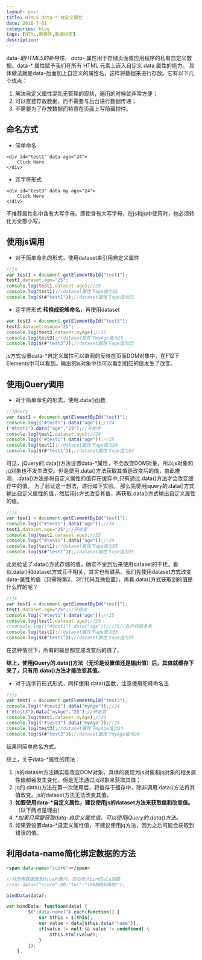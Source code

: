 ```yaml
---
layout: post
title: HTML5 data-* 自定义属性
date: 2018-7-01
categories: blog
tags: [HTML,新特性,数据绑定]
description: 
---
```


data-*是HTML5的新特性。
data-* 属性用于存储页面或应用程序的私有自定义数据。data-* 属性赋予我们在所有 HTML 元素上嵌入自定义 data 属性的能力。
具体做法就是data-后面加上自定义的属性名，这样将数据来进行存放。它有以下几个优点：

 1. 解决自定义属性混乱无管理的现状，遍历的时候就非常方便；
 2. 可以直接存放数据，而不需要与后台进行数据传递；
 3. 不需要为了存放数据而特意在页面上写隐藏控件。 

## 命名方式

 -  简单命名
```
<div id="test1" data-age="24">
    Click Here
</div>
```
 -  连字符形式
```
<div id="test3" data-my-age="24">  
    Click Here  
</div> 
```

不推荐属性名中含有大写字母。即使含有大写字母，在js和jq中使用时，也必须转化为全部小写。

## 使用js调用
 -  对于简单命名的形式，使用dataset来引用自定义属性
```js
//js
var test1 = document.getElementById("test1");
test1.dataset.age="25";
console.log(test1.dataset.age);//25
console.log(test1);//dataset属性下age值为25
console.log($(#"test1"));//dataset属性下age值为25
```
 -  连字符形式
**转换成驼峰命名**，再使用dataset
```js
var test3 = document.getElementById("test3");
test3.dataset.myAge="25";
console.log(test3.dataset.myAge);//25
console.log(test3);//dataset属性下myAge值为25
console.log($(#"test3"));//dataset属性下age值为25
```

js方式设置data-*自定义属性可以直观的反映在页面DOM对象中，在F12下Elements中可以看到。输出的js对象中也可以看到相应的值发生了改变。

## 使用jQuery调用
 -  对于简单命名的形式，使用.data()函数
```js
//jQuery
var test1 = document.getElementById("test1");
console.log(("#test1").data("age"));//24
("#test1").data("age","25");//开始变
console.log(test1.dataset.age);//24
console.log(("#test1").data("age"));//25
console.log(test1);//dataset属性下age值为24
console.log($(#"test1"));//dataset属性下age值为24
```
可见，jQuery的.data()方法设置data-*属性，不会改变DOM对象，所以js对象和jq对象也不发生改变。但是使用.data()方法获取其值是改变后的值，由此推测，.data()方法是将自定义属性的值存在缓存中,只有通过.data()方法才会改变缓存中的值。
为了验证这一想法，进行如下实验。
那么先使用jquery的.data()方式输出自定义属性的值，然后用js方式改变其值，再获取.data()方式输出自定义属性的值。
```js
//js
var test1 = document.getElementById("test1");
console.log(("#test1").data("age"));//24
test1.dataset.age="25";//开始变
console.log(test1.dataset.age);//25
console.log(("#test1").data("age"));//24
console.log(test1);//dataset属性下age值为25
console.log($(#"test1"));//dataset属性下age值为25
```
此处验证了.data()方式存储的值，确实不受到后来使用dataset的干扰。看似.data()和dataset方式互不相关，其实也有联系。我们先使用dataset方式改变data-属性的值（只需将第2、3行代码互换位置），再看.data()方式获取到的值是什么样的呢？
```js
//js
var test1 = document.getElementById("test1");
test1.dataset.age="25";//开始变
console.log(("#test1").data("age"));//25
console.log(test1.dataset.age);//25
//console.log(("#test1").data("age"));//25//此行代码多余
console.log(test1);//dataset属性下age值为25
console.log($(#"test1"));//dataset属性下age值为25
```
在这种情况下，所有的输出都变成改变后的值了。

**综上，使用jQuery的.data()方法（无论是设置值还是输出值）后，其值就缓存下来了，只有用.data()方法才能改变其值。**

 -  对于连字符形式形式，同样使用.data()函数，注意使用驼峰命名法
```js
//js
var test1 = document.getElementById("test3");
console.log(("#test3").data("myAge"));//24
("#test3").data("myAge","25");//开始变
console.log(test1.dataset.myAge);//24
console.log(("#test3").data("myAge"));//25
console.log(test3);//dataset属性下myAge值为24
console.log($(#"test3"));//dataset属性下myAge值为24
```
结果同简单命名方式。

综上，关于data-*属性的用法：

 1. js的dataset方法确实能改变DOM对象，具体的表现为js对象和jq对象的相关属性值都会发生变化，但是无法通过jq对象来获取其值；
 2. jq的.data()方法在第一次使用后，将值存于缓存中，除非调用.data()方法将其值改变。js的dataset方法无法改变其值。
 3. **如要使用data-*自定义属性，建议使用js的dataset方法来获取值和改变值。**（以下两点是理由）
 4. **如果只需要获取data-*自定义属性值，可以使用jQuery的.data()方法。**
 5. 如果要设置data-*自定义属性值，不建议使用jq方法，因为之后可能会获取到错误的值。

## 利用data-name简化绑定数据的方法
```html
<span data-name="score"></span>
```
```js
//将所有数据放到data对象内，然后传入bindData函数
//var data={"score":80,"tel":"18888888888"};

bindData(data);

var bindData: function(data) {
        $("[data-name]").each(function() {
            var $this = $(this);
            var value = data[$this.data("name")];
            if(value != null && value != undefined) {
                $this.html(value);
            }
        });
    },
```
